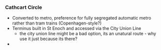 

### Cathcart Circle
- Converted to metro, preference for fully segregated automatic metro rather than tram trains (Copenhagen-style?)
- Terminus built in St Enoch and accessed via the City Union Line
	- the city union line might be a bad option, its an unatural route - why use it just because its there? 
- 